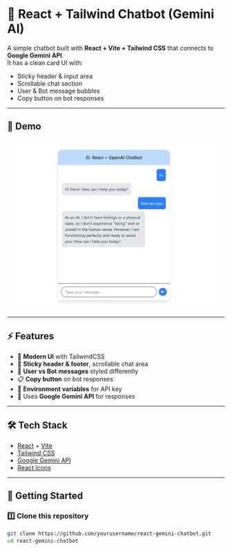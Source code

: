 # 🤖 React + Tailwind Chatbot (Gemini AI)

A simple chatbot built with **React + Vite + Tailwind CSS** that connects to **Google Gemini API**.  
It has a clean card UI with:
- Sticky header & input area
- Scrollable chat section
- User & Bot message bubbles
- Copy button on bot responses

---

## 📸 Demo

![Chatbot Screenshot](./screenshot.png)

---

## ⚡ Features

- 🎨 **Modern UI** with TailwindCSS  
- 📌 **Sticky header & footer**, scrollable chat area  
- 💬 **User vs Bot messages** styled differently  
- 📋 **Copy button** on bot responses  
- 🔑 **Environment variables** for API key  
- 🔗 Uses **Google Gemini API** for responses  

---

## 🛠️ Tech Stack

- [React](https://react.dev/) + [Vite](https://vitejs.dev/)  
- [Tailwind CSS](https://tailwindcss.com/)  
- [Google Gemini API](https://ai.google.dev/)  
- [React Icons](https://react-icons.github.io/react-icons/)  

---

## 🚀 Getting Started

### 1️⃣ Clone this repository
```bash
git clone https://github.com/yourusername/react-gemini-chatbot.git
cd react-gemini-chatbot
